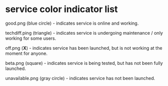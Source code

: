 # service color indicator list

good.png (blue circle) - indicates service is online and working.

techdiff.ping (triangle) - indicates service is undergoing maintenance / only working for some users.

off.png (**X**) - indicates service has been launched, but is not working at the moment for anyone.

beta.png (square) - indicates service is being tested, but has not been fully launched.

unavailable.png (gray circle) - indicates service has not been launched.
